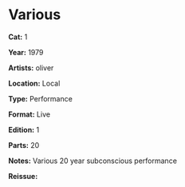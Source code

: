 # Various

**Cat:** 1

**Year:** 1979

**Artists:** oliver

**Location:** Local

**Type:** Performance

**Format:** Live

**Edition:** 1

**Parts:** 20

**Notes:** Various
20 year subconscious performance

**Reissue:** 
